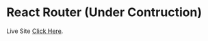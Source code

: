 # React Router (Under Contruction)

Live Site [Click Here](https://react-router-asaduzzaman599.netlify.app/).
